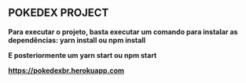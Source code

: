 ## POKEDEX PROJECT

**Para executar o projeto, basta executar um comando para instalar as dependências: yarn install ou npm install**

**E posteriormente um yarn start ou npm start**

**https://pokedexbr.herokuapp.com**
